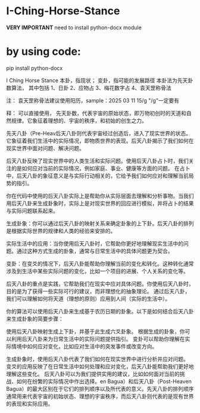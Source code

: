# I-Ching-Horse-Stance
**VERY IMPORTANT**
need to install python-docx module
# by using code:
pip install python-docx

I Ching Horse Stance
本卦，指现状；
变卦，指可能的发展路径
本卦法为先天卦数算法，
其中包括
1、日卦
2、应物占
3、梅花数字占
4、袁天罡称骨法

注：
袁天罡称骨法建议使用阳历，sample：2025 03 11 15/g
"/g"一定要有

释：
可以直接使用，
先天卦数，代表宇宙的原始状态，即万物初创时的天道和自然规律。它象征着理想的、宇宙的秩序，和初始的创生之力。

先天八卦（Pre-Heav后天八卦则代表宇宙经过创造后，进入了现实世界的状态。它象征着我们生活中的实际情况，即物质世界的表现。后天八卦揭示了我们如何在现实世界中面对问题、解决问题。

后天八卦反映了现实世界中的人类生活和实际问题。使用后天八卦占卜时，我们关注的是如何应对当前的实际情况，例如家庭、事业、健康等方面的问题。
在占卜中，后天八卦的象征意义是与实际行动相关的，它给予我们如何应对和理解当前局势的指引。

你在代码中使用的后天八卦实际上是帮助你从实际层面去理解和分析事物。当我们用后天八卦来生成卦象时，实际上是对现实世界的回应进行模拟，并将占卜的结果与实际问题联系起来。


生成卦象：你可以通过后天八卦的映射关系来确定卦象的上下卦。后天八卦的排列是根据实际世界的规律和人类的经验来安排的。

实际生活中的应用：当你使用后天八卦时，它帮助你更好地理解现实生活中的问题。通过这种方式生成的卦象，通常与日常生活中的具体问题更为契合。

变卦：在变爻的情况下，后天八卦能帮助你理解当前的变化和转化。这种转化通常涉及到生活中某些实际问题的变化，比如一个项目的进展、个人关系的变化等。


后天八卦的重点是实践，它帮助我们在现实中应对具体问题。你使用后天八卦时，目的是为了获得一些实际可行的建议，而非理想化的抽象理论。
通过后天八卦，我们可以理解如何将天道（理想的原则）应用到人间（实际的生活中）。

你的算法可以使用后天八卦来生成基于农历日期的卦象。以下是如何结合后天八卦来生成卦象的简要步骤：

使用后天八卦映射生成上下卦，并基于此生成六爻卦象。
根据生成的卦象，你可以利用后天八卦来为日常生活中的实际问题提供指引。
变卦可以帮助你理解在实际情境中如何应对变化，比如应对生活中的突发事件或改变方向。

生成卦象时，使用后天八卦代表了我们如何在现实世界中进行分析并应对问题。
变爻的应用反映了在日常生活中如何处理和应对变化，后天八卦能帮助我们更好地理解这些变化。
后天八卦可以为我们提供实用的建议，比如如何面对当前的挑战、如何在纷繁的实际情况中作出选择。en Bagua）和后天八卦（Post-Heaven Bagua）的最大区别在于它们的排列顺序以及所代表的意义。先天八卦的排列顺序通常用来代表宇宙的初始状态、理想的宇宙秩序，而后天八卦则代表的是现有世界的表现和实际应用。
